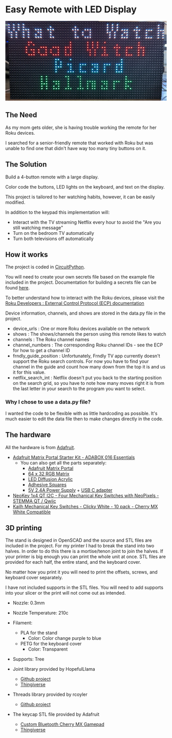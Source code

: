 # Easy Remote with LED Display

![Picture of LED display](docs/remote_display.jpg)

## The Need
As my mom gets older, she is having trouble working the remote for her Roku devices.

I searched for a senior-friendly remote that worked with Roku but was unable to find one that didn't have way too many tiny buttons on it.

## The Solution
Build a 4-button remote with a large display.

Color code the buttons, LED lights on the keyboard, and text on the display.

This project is tailored to her watching habits, however, it can be easily modified.

In addition to the keypad this implementation will:
- Interact with the TV streaming Netflix every hour to avoid the "Are you still watching message"
- Turn on the bedroom TV automatically
- Turn both televisions off automatically

## How it works
The project is coded in [CircuitPython](https://circuitpython.org/).

You will need to create your own secrets file based on the example file included in the project. Documentation for building a secrets file can be found [here](https://learn.adafruit.com/electronic-history-of-the-day-with-pyportal/code-walkthrough-secrets-py).

To better understand how to interact with the Roku devices, please visit the [Roku Developers : External Control Protocol (ECP) documentation](https://developer.roku.com/en-ca/docs/developer-program/debugging/external-control-api.md)

Device information, channels, and shows are stored in the data.py file in the project.
- device_urls : One or more Roku devices available on the network
- shows : The shows/channels the person using this remote likes to watch
- channels :  The Roku channel names
- channel_numbers : The corresponding Roku channel IDs - see the ECP for how to get a channel ID
- frndly_guide_position : Unfortunately, Frndly TV app currently doesn't support the Roku search controls. For now you have to find your channel in the guide and count how many down from the top it is and us it for this value.
- netflix_search_int : Netflix doesn't put you back to the starting position on the search grid, so you have to note how many moves right it is from the last letter in your search to the program you want to select.

### Why I chose to use a data.py file?
I wanted the code to be flexible with as little hardcoding as possible. It's much easier to edit the data file then to make changes directly in the code.


## The hardware
All the hardware is from [Adafruit](https://www.adafruit.com).

- [Adafruit Matrix Portal Starter Kit - ADABOX 016 Essentials](https://www.adafruit.com/product/4812)
  - You can also get all the parts separately:
    - [Adafruit Matrix Portal](https://www.adafruit.com/product/4745)
	 - [64 x 32 RGB Matrix](https://www.adafruit.com/product/2278)
	 - [LED Diffusion Acrylic](https://www.adafruit.com/product/4749)
	 - [Adhesive Squares](https://www.adafruit.com/product/4813)
	 - [5V 2.4A Power Supply](https://www.adafruit.com/product/1995) + [USB C adapter](https://www.adafruit.com/product/4299)
- [NeoKey 1x4 QT I2C - Four Mechanical Key Switches with NeoPixels - STEMMA QT / Qwiic](https://www.adafruit.com/product/4980)
- [Kailh Mechanical Key Switches - Clicky White - 10 pack - Cherry MX White Compatible](https://www.adafruit.com/product/4955)


## 3D printing
The stand is designed in OpenSCAD and the source and STL files are included in the project. For my printer I had to break the stand into two halves. In order to do this there is a mortise/tenon joint to join the halves. If your printer is big enough you can print the whole unit at once. STL files are provided for each half, the entire stand, and the keyboard cover.

No matter how you print it you will need to print the offsets, screws, and keyboard cover separately.

I have not included supports in the STL files. You will need to add supports into your slicer or the print will not come out as intended.

- Nozzle: 0.3mm
- Nozzle Temperature: 210c
- Filament:
   - PLA for the stand
      - Color: Color change purple to blue
   - PETG for the keyboard cover
      - Color: Transparent
- Supports: Tree

- Joint library provided by HopefulLlama
  - [Github project](https://github.com/HopefulLlama/JointSCAD)
  - [Thingiverse](https://www.thingiverse.com/groups/openscad/forums/general/topic:14842)
- Threads library provided by rcoyler
  - [Github project](https://github.com/rcolyer/threads-scad)
- The keycap STL file provided by Adafruit
  - [Custom Bluetooth Cherry MX Gamepad](https://learn.adafruit.com/custom-wireless-bluetooth-cherry-mx-gamepad/3d-printing)
  - [Thingiverse](https://www.thingiverse.com/thing:1989243)
